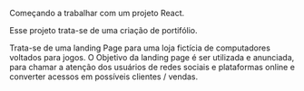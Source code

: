 Começando a trabalhar com um projeto React.

Esse projeto trata-se de uma criação de portifólio.

Trata-se de uma landing Page para uma loja fictícia de computadores voltados para jogos.
O Objetivo da landing page é ser utilizada e anunciada, para chamar a atenção dos usuários de redes sociais e plataformas online e converter acessos em possíveis clientes / vendas.